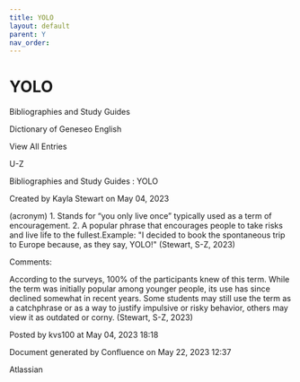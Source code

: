 ```yaml
---
title: YOLO
layout: default
parent: Y
nav_order:
---
```


# YOLO

Bibliographies and Study Guides

Dictionary of Geneseo English

View All Entries

U-Z

Bibliographies and Study Guides : YOLO

Created by  Kayla Stewart on May 04, 2023

(acronym) 1. Stands for “you only live once” typically used as a term of encouragement. 2. A popular phrase that encourages people to take risks and live life to the fullest.Example: &quot;I decided to book the spontaneous trip to Europe because, as they say, YOLO!&quot; (Stewart, S-Z, 2023) 

Comments:

According to the surveys, 100% of the participants knew of this term. While the term was initially popular among younger people, its use has since declined somewhat in recent years. Some students may still use the term as a catchphrase or as a way to justify impulsive or risky behavior, others may view it as outdated or corny. (Stewart, S-Z, 2023) 

Posted by kvs100 at May 04, 2023 18:18

Document generated by Confluence on May 22, 2023 12:37

Atlassian
